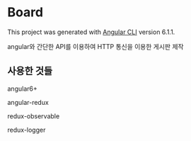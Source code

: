 # Board

This project was generated with [Angular CLI](https://github.com/angular/angular-cli) version 6.1.1.

angular와 간단한 API를 이용하여 HTTP 통신을 이용한 게시판 제작

## 사용한 것들
angular6+

angular-redux

redux-observable

redux-logger

